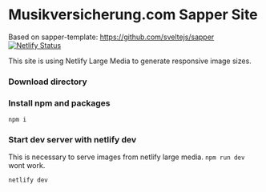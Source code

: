# Musikversicherung.com Sapper Site

Based on sapper-template: https://github.com/sveltejs/sapper
[![Netlify Status](https://api.netlify.com/api/v1/badges/889680a1-020b-449a-af38-0020ff4cdd82/deploy-status)](https://app.netlify.com/sites/musikversicherung/deploys)

This site is using Netlify Large Media to generate responsive image sizes.

### Download directory

### Install npm and packages

```
npm i
```

### Start dev server with netlify dev

This is necessary to serve images from netlify large media. `npm run dev` wont work.

```
netlify dev
```
